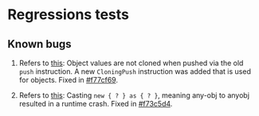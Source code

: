 # Regressions tests

## Known bugs

1. Refers to [this](./regression_push_clone.hms): Object values are not cloned when pushed via the old `push` instruction. A new `CloningPush` instruction was added that is used for objects. Fixed in [#f77cf69](https://github.com/smarthome-go/homescript/commit/f77cf694efc5b2dc53b7001ed7291d1cd9af5ced).

2. Refers to [this](./regression_anyobj_cast.hms): Casting `new { ? } as { ? }`, meaning any-obj to anyobj resulted in a runtime crash. Fixed in [#f73c5d4](https://github.com/smarthome-go/homescript/commit/f73c5d42ecd70d92ccc29571a30a8c9c446a7123).
